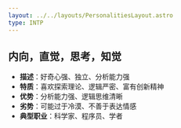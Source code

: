 ```yaml
---
layout: ../../layouts/PersonalitiesLayout.astro
type: INTP
---
```

## 内向，直觉，思考，知觉
- **描述**：好奇心强、独立、分析能力强
- **特质**：喜欢探索理论、逻辑严密、富有创新精神
- **优势**：分析能力强、逻辑思维清晰
- **劣势**：可能过于冷漠、不善于表达情感
- **典型职业**：科学家、程序员、学者